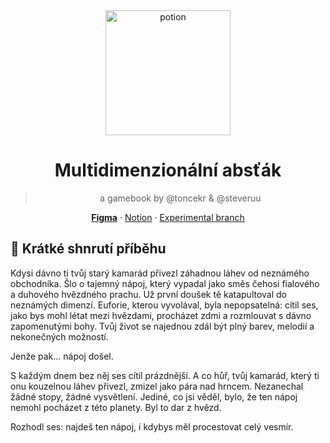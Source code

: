 <div align="center">
<img src="https://i.imgur.com/ZZXEdiT.png" alt="potion" width=200 />

# Multidimenzionální absťák

> a gamebook by @toncekr & @steveruu

**[Figma](https://www.figma.com/design/c06SWKpvasclNtKCNU2pQE/MDAGamebook?node-id=0-1&t=JM0Hsiub1j8QwFeF-1)** · [Notion](https://www.notion.so/steveruu/Multidimenzion-ln-abs-k-14492fa18d8f80ed82cfe8459281f9a7?pvs=4) · [Experimental branch](https://github.com/minjiyalabs/mda)

</div>

## 📜 Krátké shnrutí příběhu

Kdysi dávno ti tvůj starý kamarád přivezl záhadnou láhev od neznámého obchodníka. Šlo o tajemný nápoj, který vypadal jako směs čehosi fialového a duhového hvězdného prachu. Už první doušek tě katapultoval do neznámých dimenzí. Euforie, kterou vyvolával, byla nepopsatelná: cítil ses, jako bys mohl létat mezi hvězdami, procházet zdmi a rozmlouvat s dávno zapomenutými bohy. Tvůj život se najednou zdál být plný barev, melodií a nekonečných možností.

Jenže pak… nápoj došel.

S každým dnem bez něj ses cítil prázdnější. A co hůř, tvůj kamarád, který ti onu kouzelnou láhev přivezl, zmizel jako pára nad hrncem. Nezanechal žádné stopy, žádné vysvětlení. Jediné, co jsi věděl, bylo, že ten nápoj nemohl pocházet z této planety. Byl to dar z hvězd.

Rozhodl ses: najdeš ten nápoj, i kdybys měl procestovat celý vesmír.
